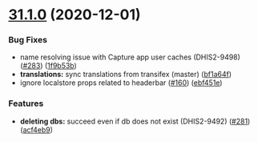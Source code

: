 # [31.1.0](https://github.com/dhis2/cache-cleaner-app/compare/v31.0.1...v31.1.0) (2020-12-01)


### Bug Fixes

* name resolving issue with Capture app user caches (DHIS2-9498) ([#283](https://github.com/dhis2/cache-cleaner-app/issues/283)) ([1f9b53b](https://github.com/dhis2/cache-cleaner-app/commit/1f9b53b5ea8f0607f8affa8c1d3ea13eb498c2fc))
* **translations:** sync translations from transifex (master) ([bf1a64f](https://github.com/dhis2/cache-cleaner-app/commit/bf1a64fedaddd411a760a7c7156e2f290ab2f391))
* ignore localstore props related to headerbar ([#160](https://github.com/dhis2/cache-cleaner-app/issues/160)) ([ebf451e](https://github.com/dhis2/cache-cleaner-app/commit/ebf451e26c498ac85fe2e5b6fe6bc04ddac3b3bc))


### Features

* **deleting dbs:** succeed even if db does not exist (DHIS2-9492) ([#281](https://github.com/dhis2/cache-cleaner-app/issues/281)) ([acf4eb9](https://github.com/dhis2/cache-cleaner-app/commit/acf4eb9748f7a2ee9b35f194840f48717a082bb6))
